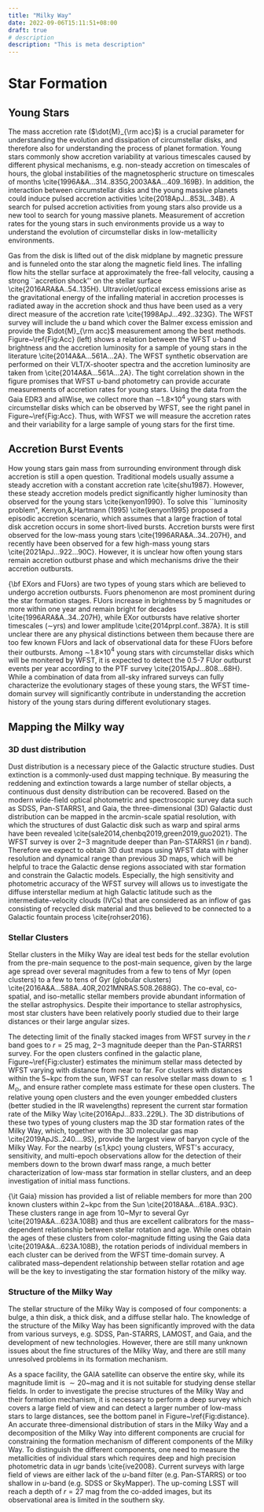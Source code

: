 ```yaml
---
title: "Milky Way"
date: 2022-09-06T15:11:51+08:00
draft: true
# description
description: "This is meta description"
---
```



# Star Formation

## Young Stars

The mass accretion rate ($\dot{M}_{\rm acc}$) is a crucial parameter for understanding the evolution and dissipation of circumstellar disks, and therefore also for understanding the process of planet formation. Young stars commonly show accretion variability at various timescales caused by different physical mechanisms, e.g. non-steady accretion on timescales of hours, the global instabilities of the magnetospheric structure on timescales of months \cite{1996A&A...314..835G,2003A&A...409..169B}. In addition, the interaction between circumstellar disks and the  young massive planets could induce pulsed accretion activities \cite{2018ApJ...853L..34B}. A search for pulsed accretion activities from young stars also provide us a new tool to search for young massive planets.  Measurement of accretion rates for the young stars in such environments provide us a way to understand the evolution of circumstellar disks in low-metallicity environments.



Gas from the disk is lifted out of the disk midplane by magnetic pressure and is funneled onto the star along the magnetic field lines. The infalling flow hits the stellar surface at approximately the free-fall velocity, causing a strong ``accretion shock'' on the stellar surface \cite{2016ARA&A..54..135H}. Ultraviolet/optical excess emissions arise as the gravitational energy of the infalling material in  accretion processes is radiated away in the accretion shock and thus have been used as a very direct measure of the accretion rate \cite{1998ApJ...492..323G}. The WFST survey will include the $u$ band which cover the Balmer excess emission and provide the $\dot{M}_{\rm acc}$ measurement among the best methods. Figure~\ref{Fig:Acc} (left) shows a relation between the WFST u-band brightness and the accretion luminosity for a sample of young stars in the literature \cite{2014A&A...561A...2A}. The WFST synthetic observation are performed on their VLT/X-shooter spectra and the accretion luminosity are taken from \cite{2014A&A...561A...2A}. The tight correlation shown in the figure promises that WFST u-band photometry can provide accurate measurements of accretion rates for young stars.  Using the data from the Gaia EDR3 and allWise, we collect more than $\sim$1.8$\times$10$^{4}$ young stars with circumstellar disks which can be observed by WFST, see the right panel in Figure~\ref{Fig:Acc}. Thus, with WFST we will measure the accretion rates and their variability for a large sample of young stars for the first time.


## Accretion Burst Events

How young stars gain mass from surrounding environment through disk accretion is still a open question. Traditional models usually assume a steady accretion with a constant accretion rate \cite{shu1987}. However, these steady accretion models predict significantly higher luminosity than observed for the young stars \cite{kenyon1990}. To solve this ``luminosity problem", Kenyon\,\&\,Hartmann (1995) \cite{kenyon1995} proposed a episodic accretion scenario, which assumes that a large fraction of total disk accretion occurs in some short-lived bursts. Accretion bursts were first observed for the low-mass young stars \cite{1996ARA&A..34..207H}, and recently have been observed for a few high-mass young stars \cite{2021ApJ...922...90C}. However, it is unclear how often young stars remain accretion outburst phase and which mechanisms drive the their accretion outbursts. 

{\bf EXors and FUors} are two types of young stars which are believed to undergo accretion outbursts. Fuors phenomenon are most prominent during the star formation stages. FUors increase in brightness by 5 magnitudes or more within one year and remain bright for decades \cite{1996ARA&A..34..207H}, while EXor outbursts have relative shorter timescales ($\sim$yrs) and lower amplitude \cite{2014prpl.conf..387A}. It is still unclear there are any physical distinctions between them because there are too few known FUors and lack of observational data for these FUors before their outbursts. Among $\sim$1.8$\times$10$^{4}$ young stars with circumstellar disks which will be monitered by WFST, it is expected to detect the 0.5-7 FUor outburst events per year according to the PTF survey \cite{2015ApJ...808...68H}. While a combination of data from all-sky infrared surveys can fully characterize the evolutionary stages of these young stars, the WFST time-domain survey will significantly contribute in understanding the accretion history of the young stars during different evolutionary stages. 


## Mapping the Milky way

### 3D dust distribution

Dust distribution is a necessary piece of the Galactic structure studies. Dust extinction is a commonly-used dust mapping technique. By measuring the reddening and extinction towards a large number of stellar objects, a continuous dust density distribution can be recovered. Based on the modern wide-field optical photometric and spectroscopic survey data such as SDSS, Pan-STARRS1, and Gaia, the three-dimensional (3D) Galactic dust distribution can be mapped in the arcmin-scale spatial resolution, with which the structures of dust Galactic disk such as warp and spiral arms have been revealed \cite{sale2014,chenbq2019,green2019,guo2021}. The WFST survey is over 2$-$3 magnitude deeper than Pan-STARRS1 (in $r$ band). Therefore we expect to obtain 3D dust maps using WFST data with higher resolution and dynamical range than previous 3D maps, which will be helpful to trace the Galactic dense regions associated with star formation and constrain the Galactic models. Especially, the high sensitivity  and photometric accuracy of the WFST survey will allows us to investigate the diffuse interstellar medium at high Galactic latitude such as the intermediate-velocity clouds (IVCs) that are considered as an inflow of gas consisting of recycled disk material and thus believed to be connected to a Galactic fountain process \cite{rohser2016}.

### Stellar Clusters

Stellar clusters in the Milky Way are ideal test beds for the stellar evolution from the pre-main sequence to the post-main sequence, given by the large age spread over several magnitudes from a few to tens of Myr (open clusters) to a few to tens of Gyr (globular clusters) \cite{2016A&A...588A..40R,2021MNRAS.508.2688G}. The co-eval, co-spatial, and iso-metallic stellar members provide abundant information of the stellar astrophysics. Despite their importance to stellar astrophysics, most star clusters have been relatively poorly studied due to their large distances or their large angular sizes. 



The detecting limit of the finally stacked images from WFST survey in the $r$ band goes to $r=25$ mag, 2$-$3 magnitude deeper than the Pan-STARRS1 survey. For the open clusters confined in the galactic plane, Figure~\ref{Fig:cluster} estimates the minimum stellar mass detected by WFST varying with distance from near to far. For clusters with distances within the 5~kpc from the sun, WFST can resolve stellar mass down to $\lesssim1\,M_\odot$, and ensure rather complete mass estimate for these open clusters. The relative young open clusters and the even younger embedded clusters (better studied in the IR wavelengths) represent the current star formation rate of the Milky Way \cite{2016ApJ...833..229L}. The 3D distributions of these two types of young clusters map the 3D star formation rates of the Milky Way, which, together with the 3D molecular gas map \cite{2019ApJS..240....9S}, provide the largest view of baryon cycle of the Milky Way. For the nearby ($\lesssim$1\,kpc) young clusters, WFST's accuracy, sensitivity, and multi-epoch observations allow for the detection of their members down to the brown dwarf mass range, a much better characterization of low-mass star formation in stellar clusters, and an deep investigation of initial mass functions. 

{\it Gaia} mission has provided a list of reliable members for more than 200  known clusters within 2~kpc from the Sun \cite{2018A&A...618A..93C}. These clusters range in age from 10~Myr to several Gyr \cite{2019A&A...623A.108B} and thus are excellent calibrators for the mass–dependent relationship between stellar rotation and age. While ones obtain the ages of these clusters from color-magnitude fitting using the Gaia data \cite{2019A&A...623A.108B}, the rotation periods of individual members in each cluster can be derived from the WFST time-domain survey. A calibrated mass–dependent relationship between stellar rotation and age will be the key to investigating the star formation history of the milky way. 




### Structure of the Milky Way

The stellar structure of the Milky Way is composed of four components: a bulge, a thin disk, a thick disk, and a diffuse stellar halo. The knowledge of the structure of the Milky Way has been significantly improved with the data from various surveys, e.g. SDSS, Pan-STARRS, LAMOST, and Gaia, and  the development of new technologies. However, there are still many unknown issues about the fine structures of the Milky Way, and there are still many unresolved problems in its formation mechanism.  


As a space facility, the GAIA satellite can observe the entire sky, while its magnitude limit is $\sim20$~mag and it is not suitable for studying dense stellar fields. In order to investigate the precise structures of the Milky Way and their formation mechanism, it is necessary to perform a deep survey which covers a large field of view and can detect a larger number of low-mass stars to large distances, see the bottom panel in Figure~\ref{Fig:distance}. An accurate three-dimensional distribution of stars in the Milky Way and a decomposition of the Milky Way into different components are crucial for constraining the formation mechanism of different components of the Milky Way. To distinguish the different components, one need to measure the metallicities of individual stars which requires deep and high precision photometric data in $ugr$ bands \cite{ive2008}. Current surveys with large field of views are either lack of the $u$-band filter (e.g. Pan-STARRS) or too shallow in $u$-band (e.g. SDSS or SkyMapper). The up-coming LSST will reach a depth of $r=27$ mag from the co-added images, but its observational area is limited in the southern sky. 
